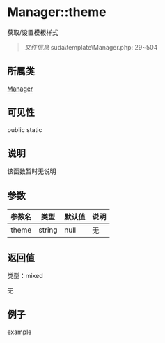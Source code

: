 # Manager::theme

获取/设置模板样式

> *文件信息* suda\template\Manager.php: 29~504

## 所属类 

[Manager](../Manager.md)

## 可见性

 public static

## 说明

该函数暂时无说明


## 参数


| 参数名 | 类型 | 默认值 | 说明 |
|--------|-----|-------|-------|
| theme |  string | null | 无 |



## 返回值

类型：mixed

无



## 例子

example